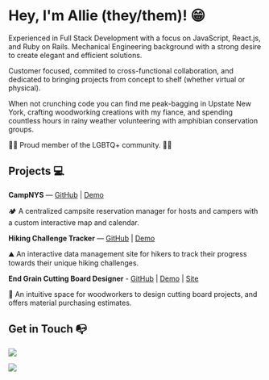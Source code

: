 # Hey, I'm Allie (they/them)! 😁 

Experienced in Full Stack Development with a focus on JavaScript, React.js, and Ruby on Rails. Mechanical Engineering background with a strong desire to create elegant and efficient solutions.

Customer focused, commited to cross-functional collaboration, and dedicated to bringing projects from concept to shelf (whether virtual or physical).

When not crunching code you can find me peak-bagging in Upstate New York, crafting woodworking creations with my fiance, and spending countless hours in rainy weather volunteering with amphibian conservation groups.

🏳️‍🌈 Proud member of the LGBTQ+ community. 🏳️‍🌈

## Projects 💻

**CampNYS** — [GitHub](https://github.com/alliesoldau/CampNYS) | [Demo](https://youtu.be/Crt8a-tmCgw)

🏕️ A centralized campsite reservation manager for hosts and campers with a custom interactive map and calendar.

**Hiking Challenge Tracker** — [GitHub](https://github.com/alliesoldau/hiking-tracker-dutzy-soldau) | [Demo](https://www.youtube.com/watch?v=TUFJXX7V0jo&ab_channel=Allie)

⛰️ An interactive data management site for hikers to track their progress towards their unique hiking challenges.

**End Grain Cutting Board Designer** - [GitHub](https://github.com/alliesoldau/Sandbox) | [Demo](https://youtu.be/NotJvmUfZRI) | [Site](https://alliesoldau.github.io/End-Grain-Cutting-Board-Designer/)

🔪 An intuitive space for woodworkers to design cutting board projects, and offers material purchasing estimates.

## Get in Touch 📭
[<img src="https://img.shields.io/badge/LinkedIn-0077B5?style=for-the-badge&logo=linkedin&logoColor=white" />](https://www.linkedin.com/in/allie-soldau/)

[<img src="[https://img.shields.io/badge/LinkedIn-0077B5?style=for-the-badge&logo=linkedin&logoColor=white](https://img.shields.io/badge/Instagram-E4405F?style=for-the-badge&logo=instagram&logoColor=white)" />]([https://www.linkedin.com/in/allie-soldau/](https://www.instagram.com/alliesoldau/))



<!--
**alliesoldau/alliesoldau** is a ✨ _special_ ✨ repository because its `README.md` (this file) appears on your GitHub profile.

Here are some ideas to get you started:

- 🔭 I’m currently working on ...
- 🌱 I’m currently learning ...
- 👯 I’m looking to collaborate on ...
- 🤔 I’m looking for help with ...
- 💬 Ask me about ...
- 📫 How to reach me: ...
- 😄 Pronouns: ...
- ⚡ Fun fact: ...
-->
